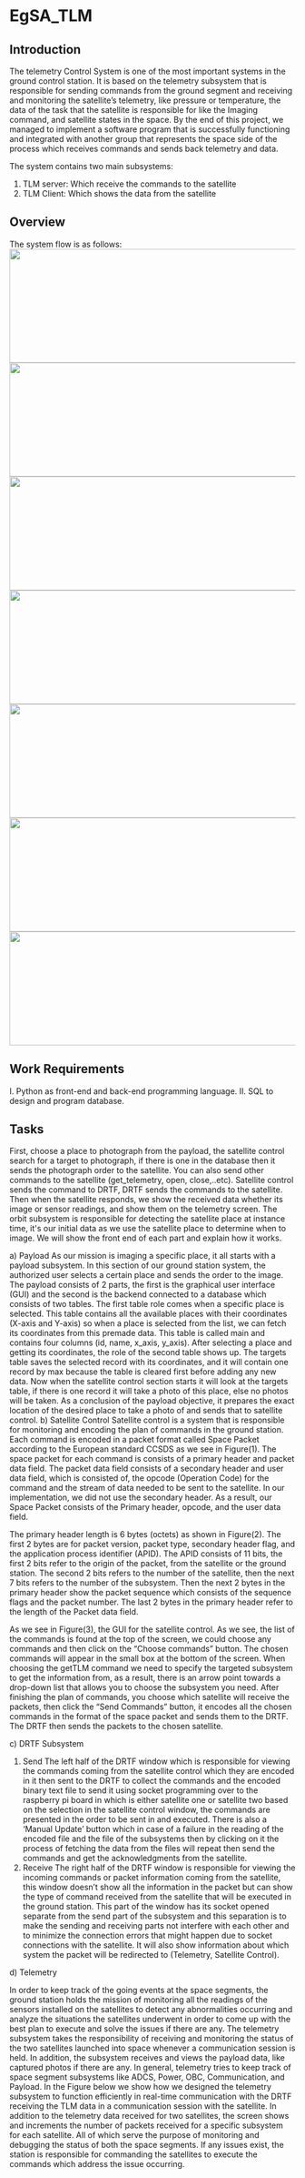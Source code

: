 # EgSA_TLM

## Introduction

The telemetry Control System is one of the most important systems in the ground control station. It is based on the telemetry subsystem that is responsible for sending commands from the ground segment and receiving and monitoring the satellite’s telemetry, like pressure or temperature, the data of the task that the satellite is responsible for like the Imaging command, and satellite states in the space. By the end of this project, we managed to implement a software program that is successfully functioning and integrated with another group that represents the space side of the process which receives commands and sends back telemetry and data. 

The system contains two main subsystems:
1.	TLM server: Which receive the commands to the satellite
2.	TLM Client: Which shows the data from the satellite



## Overview 
The system flow is as follows:
<img src="https://user-images.githubusercontent.com/61229902/168145900-86af7846-a8b4-4466-a8f6-301d023a9ec5.jpeg" width="600" height="200" />
<img src="https://user-images.githubusercontent.com/61229902/168183510-2ac11cc2-75cc-4808-b85a-708a6e18f2e1.png" width="600" height="200" />
<img src="https://user-images.githubusercontent.com/61229902/168183514-a3c8294c-181c-4cfe-aa8f-1362b29238bf.png" width="600" height="200" />
<img src="https://user-images.githubusercontent.com/61229902/168183640-6f8b52a0-a005-4ade-9ac5-35508c0b94d4.png" width="600" height="200" />
<img src="https://user-images.githubusercontent.com/61229902/168183656-f54b184e-e3df-40a6-a731-77f334a0b1c2.png" width="600" height="200" />
<img src="https://user-images.githubusercontent.com/61229902/168183668-d19e8b93-944f-4cd0-ac09-37e5a0eef853.png" width="600" height="200" />
<img src="https://user-images.githubusercontent.com/61229902/168183671-74229098-4e03-425b-be46-478872e5b632.png" width="600" height="200" />


## Work Requirements 
I.	Python as front-end and back-end programming language.
II.	SQL to design and program database.

## Tasks
First, choose a place to photograph from the payload, the satellite control search for a target to photograph, if there is one in the database then it sends the photograph order to the satellite. You can also send other commands to the satellite (get_telemetry, open, close,..etc). Satellite control sends the command to DRTF, DRTF sends the commands to the satellite. Then when the satellite responds, we show the received data whether its image or sensor readings, and show them on the telemetry screen.
The orbit subsystem is responsible for detecting the satellite place at instance time, it's our initial data as we use the satellite place to determine when to image.
We will show the front end of each part and explain how it works.

a)	Payload
As our mission is imaging a specific place, it all starts with a payload subsystem. In this section of our ground station system, the authorized user selects a certain place and sends the order to the image. The payload consists of 2 parts, the first is the graphical user interface (GUI) and the second is the backend connected to a database which consists of two tables.
The first table role comes when a specific place is selected. This table contains all the available places with their coordinates (X-axis and Y-axis) so when a place is selected from the list, we can fetch its coordinates from this premade data. This table is called main and contains four columns (id, name, x_axis, y_axis).
After selecting a place and getting its coordinates, the role of the second table shows up. The targets table saves the selected record with its coordinates, and it will contain one record by max because the table is cleared first before adding any new data.
Now when the satellite control section starts it will look at the targets table, if there is one record it will take a photo of this place, else no photos will be taken.
As a conclusion of the payload objective, it prepares the exact location of the desired place to take a photo of and sends that to satellite control.
b)	Satellite Control
Satellite control is a system that is responsible for monitoring and encoding the plan of commands in the ground station. Each command is encoded in a packet format called Space Packet according to the European standard CCSDS as we see in Figure(1). The space packet for each command is consists of a primary header and packet data field. The packet data field consists of a secondary header and user data field, which is consisted of, the opcode (Operation Code) for the command and the stream of data needed to be sent to the satellite. In our implementation, we did not use the secondary header. As a result, our Space Packet consists of the Primary header, opcode, and the user data field. 

The primary header length is 6 bytes (octets) as shown in Figure(2). The first 2 bytes are for packet version, packet type, secondary header flag, and the application process identifier (APID). The APID consists of 11 bits, the first 2 bits refer to the origin of the packet, from the satellite or the ground station. The second 2 bits refers to the number of the satellite, then the next 7 bits refers to the number of the subsystem. Then the next 2 bytes in the primary header show the packet sequence which consists of the sequence flags and the packet number. The last 2 bytes in the primary header refer to the length of the Packet data field. 

As we see in Figure(3), the GUI for the satellite control. As we see, the list of the commands is found at the top of the screen, we could choose any commands and then click on the “Choose commands” button. The chosen commands will appear in the small box at the bottom of the screen. When choosing the getTLM command we need to specify the targeted subsystem to get the information from, as a result, there is an arrow point towards a drop-down list that allows you to choose the subsystem you need. After finishing the plan of commands, you choose which satellite will receive the packets, then click the “Send Commands” button, it encodes all the chosen commands in the format of the space packet and sends them to the DRTF. The DRTF then sends the packets to the chosen satellite.



c)	DRTF Subsystem
1.	Send
The left half of the DRTF window which is responsible for viewing the commands coming from the satellite control which they are encoded in it then sent to the DRTF to collect the commands and the encoded binary text file to send it using socket programming over to the raspberry pi board in which is either satellite one or satellite two based on the selection in the satellite control window, the commands are presented in the order to be sent in and executed.
There is also a ‘Manual Update’ button which in case of a failure in the reading of the encoded file and the file of the subsystems then by clicking on it the process of fetching the data from the files will repeat then send the commands and get the acknowledgments from the satellite.
2.	Receive 
The right half of the DRTF window is responsible for viewing the incoming commands or packet information coming from the satellite, this window doesn’t show all the information in the packet but can show the type of command received from the satellite that will be executed in the ground station.
This part of the window has its socket opened separate from the send part of the subsystem and this separation is to make the sending and receiving parts not interfere with each other and to minimize the connection errors that might happen due to socket connections with the satellite.
It will also show information about which system the packet will be redirected to (Telemetry, Satellite Control).


d)	Telemetry

In order to keep track of the going events at the space segments, the ground station holds the mission of monitoring all the readings of the sensors installed on the satellites to detect any abnormalities occurring and analyze the situations the satellites underwent in order to come up with the best plan to execute and solve the issues if there are any. The telemetry subsystem takes the responsibility of receiving and monitoring the status of the two satellites launched into space whenever a communication session is held. In addition, the subsystem receives and views the payload data, like captured photos if there are any. In general, telemetry tries to keep track of space segment subsystems like ADCS, Power, OBC, Communication, and Payload. In the Figure below we show how we designed the telemetry subsystem to function efficiently in real-time communication with the DRTF receiving the TLM data in a communication session with the satellite. In addition to the telemetry data received for two satellites, the screen shows and increments the number of packets received for a specific subsystem for each satellite. All of which serve the purpose of monitoring and debugging the status of both the space segments. If any issues exist, the station is responsible for commanding the satellites to execute the commands which address the issue occurring. 
